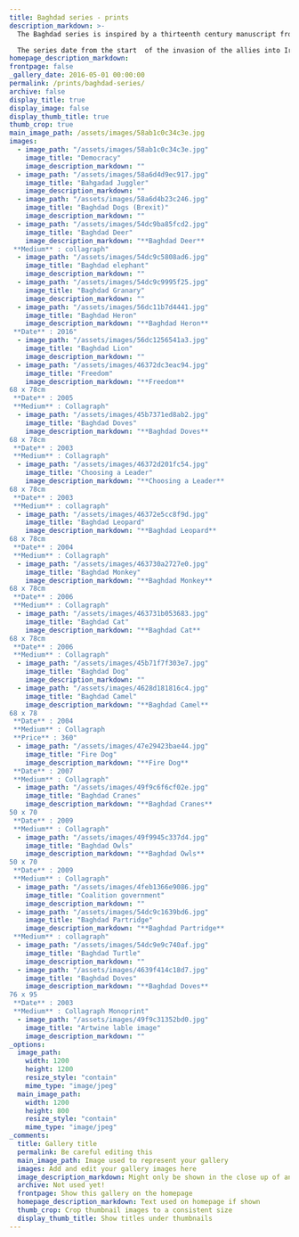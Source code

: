 ```yaml
---
title: Baghdad series - prints
description_markdown: >-
  The Baghdad series is inspired by a thirteenth century manuscript from Baghdad now in the Topkapi Museum in Istanbul illustrating the 'Kalila wa Dimna' fables which depicts mans vices through the stories of animals and in particular twin dogs.

  The series date from the start  of the invasion of the allies into Iraq and has retained the decorative quality of the origional manuscripts.
homepage_description_markdown: 
frontpage: false
_gallery_date: 2016-05-01 00:00:00
permalink: /prints/baghdad-series/
archive: false
display_title: true
display_image: false
display_thumb_title: true
thumb_crop: true
main_image_path: /assets/images/58ab1c0c34c3e.jpg
images:
  - image_path: "/assets/images/58ab1c0c34c3e.jpg"
    image_title: "Democracy"
    image_description_markdown: ""
  - image_path: "/assets/images/58a6d4d9ec917.jpg"
    image_title: "Bahgadad Juggler"
    image_description_markdown: ""
  - image_path: "/assets/images/58a6d4b23c246.jpg"
    image_title: "Baghdad Dogs (Brexit)"
    image_description_markdown: ""
  - image_path: "/assets/images/54dc9ba85fcd2.jpg"
    image_title: "Baghdad Deer"
    image_description_markdown: "**Baghdad Deer**  
 **Medium** : collagraph"
  - image_path: "/assets/images/54dc9c5808ad6.jpg"
    image_title: "Baghdad elephant"
    image_description_markdown: ""
  - image_path: "/assets/images/54dc9c9995f25.jpg"
    image_title: "Baghdad Granary"
    image_description_markdown: ""
  - image_path: "/assets/images/56dc11b7d4441.jpg"
    image_title: "Baghdad Heron"
    image_description_markdown: "**Baghdad Heron**  
 **Date** : 2016"
  - image_path: "/assets/images/56dc1256541a3.jpg"
    image_title: "Baghdad Lion"
    image_description_markdown: ""
  - image_path: "/assets/images/46372dc3eac94.jpg"
    image_title: "Freedom"
    image_description_markdown: "**Freedom**  
68 x 78cm  
 **Date** : 2005  
 **Medium** : Collagraph"
  - image_path: "/assets/images/45b7371ed8ab2.jpg"
    image_title: "Baghdad Doves"
    image_description_markdown: "**Baghdad Doves**  
68 x 78cm  
 **Date** : 2003  
 **Medium** : Collagraph"
  - image_path: "/assets/images/46372d201fc54.jpg"
    image_title: "Choosing a Leader"
    image_description_markdown: "**Choosing a Leader**  
68 x 78cm  
 **Date** : 2003  
 **Medium** : collagraph"
  - image_path: "/assets/images/46372e5cc8f9d.jpg"
    image_title: "Baghdad Leopard"
    image_description_markdown: "**Baghdad Leopard**  
68 x 78cm  
 **Date** : 2004  
 **Medium** : Collagraph"
  - image_path: "/assets/images/463730a2727e0.jpg"
    image_title: "Baghdad Monkey"
    image_description_markdown: "**Baghdad Monkey**  
68 x 78cm  
 **Date** : 2006  
 **Medium** : Collagraph"
  - image_path: "/assets/images/463731b053683.jpg"
    image_title: "Baghdad Cat"
    image_description_markdown: "**Baghdad Cat**  
68 x 78cm  
 **Date** : 2006  
 **Medium** : Collagraph"
  - image_path: "/assets/images/45b71f7f303e7.jpg"
    image_title: "Baghdad Dog"
    image_description_markdown: ""
  - image_path: "/assets/images/4628d181816c4.jpg"
    image_title: "Baghdad Camel"
    image_description_markdown: "**Baghdad Camel**  
68 x 78  
 **Date** : 2004  
 **Medium** : Collagraph  
 **Price** : 360"
  - image_path: "/assets/images/47e29423bae44.jpg"
    image_title: "Fire Dog"
    image_description_markdown: "**Fire Dog**  
 **Date** : 2007  
 **Medium** : Collagraph"
  - image_path: "/assets/images/49f9c6f6cf02e.jpg"
    image_title: "Baghdad Cranes"
    image_description_markdown: "**Baghdad Cranes**  
50 x 70  
 **Date** : 2009  
 **Medium** : Collagraph"
  - image_path: "/assets/images/49f9945c337d4.jpg"
    image_title: "Baghdad Owls"
    image_description_markdown: "**Baghdad Owls**  
50 x 70  
 **Date** : 2009  
 **Medium** : Collagraph"
  - image_path: "/assets/images/4feb1366e9086.jpg"
    image_title: "Coalition government"
    image_description_markdown: ""
  - image_path: "/assets/images/54dc9c1639bd6.jpg"
    image_title: "Baghdad Partridge"
    image_description_markdown: "**Baghdad Partridge**  
 **Medium** : collagraph"
  - image_path: "/assets/images/54dc9e9c740af.jpg"
    image_title: "Baghdad Turtle"
    image_description_markdown: ""
  - image_path: "/assets/images/4639f414c18d7.jpg"
    image_title: "Baghdad Doves"
    image_description_markdown: "**Baghdad Doves**  
76 x 95  
 **Date** : 2003  
 **Medium** : Collagraph Monoprint"
  - image_path: "/assets/images/49f9c31352bd0.jpg"
    image_title: "Artwine lable image"
    image_description_markdown: ""
_options:
  image_path:
    width: 1200
    height: 1200
    resize_style: "contain"
    mime_type: "image/jpeg"
  main_image_path:
    width: 1200
    height: 800
    resize_style: "contain"
    mime_type: "image/jpeg"
_comments:
  title: Gallery title
  permalink: Be careful editing this
  main_image_path: Image used to represent your gallery
  images: Add and edit your gallery images here
  image_description_markdown: Might only be shown in the close up of an image
  archive: Not used yet!
  frontpage: Show this gallery on the homepage
  homepage_description_markdown: Text used on homepage if shown
  thumb_crop: Crop thumbnail images to a consistent size
  display_thumb_title: Show titles under thumbnails
---
```

